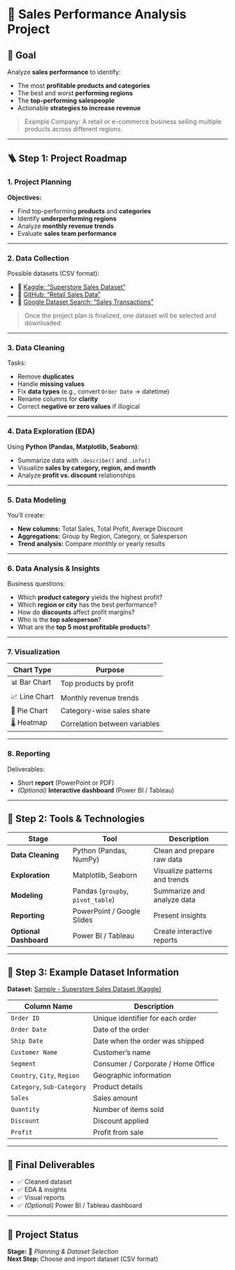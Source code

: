 # 🧭 Sales Performance Analysis Project

## 🎯 Goal

Analyze **sales performance** to identify:

- The most **profitable products and categories**
- The best and worst **performing regions**
- The **top-performing salespeople**
- Actionable **strategies to increase revenue**

> Example Company: A retail or e-commerce business selling multiple products across different regions.

---

## 🪜 Step 1: Project Roadmap

### 1. Project Planning

**Objectives:**

- Find top-performing **products** and **categories**
- Identify **underperforming regions**
- Analyze **monthly revenue trends**
- Evaluate **sales team performance**

---

### 2. Data Collection

Possible datasets (CSV format):

- 📂 [Kaggle: “Superstore Sales Dataset”](https://www.kaggle.com/datasets)
- 📂 [GitHub: “Retail Sales Data”](https://github.com/search?q=retail+sales+data)
- 📂 [Google Dataset Search: “Sales Transactions”](https://datasetsearch.research.google.com/)

> Once the project plan is finalized, one dataset will be selected and downloaded.

---

### 3. Data Cleaning

Tasks:

- Remove **duplicates**
- Handle **missing values**
- Fix **data types** (e.g., convert `Order Date` → datetime)
- Rename columns for **clarity**
- Correct **negative or zero values** if illogical

---

### 4. Data Exploration (EDA)

Using **Python (Pandas, Matplotlib, Seaborn)**:

- Summarize data with `.describe()` and `.info()`
- Visualize **sales by category, region, and month**
- Analyze **profit vs. discount** relationships

---

### 5. Data Modeling

You’ll create:

- **New columns:** Total Sales, Total Profit, Average Discount
- **Aggregations:** Group by Region, Category, or Salesperson
- **Trend analysis:** Compare monthly or yearly results

---

### 6. Data Analysis & Insights

Business questions:

- Which **product category** yields the highest profit?
- Which **region or city** has the best performance?
- How do **discounts** affect profit margins?
- Who is the **top salesperson**?
- What are the **top 5 most profitable products**?

---

### 7. Visualization

| Chart Type    | Purpose                       |
| ------------- | ----------------------------- |
| 📊 Bar Chart  | Top products by profit        |
| 📈 Line Chart | Monthly revenue trends        |
| 🥧 Pie Chart  | Category-wise sales share     |
| 🌡️ Heatmap    | Correlation between variables |

---

### 8. Reporting

Deliverables:

- Short **report** (PowerPoint or PDF)
- _(Optional)_ **Interactive dashboard** (Power BI / Tableau)

---

## 🧰 Step 2: Tools & Technologies

| Stage                  | Tool                              | Description                   |
| ---------------------- | --------------------------------- | ----------------------------- |
| **Data Cleaning**      | Python (Pandas, NumPy)            | Clean and prepare raw data    |
| **Exploration**        | Matplotlib, Seaborn               | Visualize patterns and trends |
| **Modeling**           | Pandas (`groupby`, `pivot_table`) | Summarize and analyze data    |
| **Reporting**          | PowerPoint / Google Slides        | Present insights              |
| **Optional Dashboard** | Power BI / Tableau                | Create interactive reports    |

---

## 🧩 Step 3: Example Dataset Information

**Dataset:** [Sample - Superstore Sales Dataset (Kaggle)](https://www.kaggle.com/datasets)

| Column Name                 | Description                        |
| --------------------------- | ---------------------------------- |
| `Order ID`                  | Unique identifier for each order   |
| `Order Date`                | Date of the order                  |
| `Ship Date`                 | Date when the order was shipped    |
| `Customer Name`             | Customer’s name                    |
| `Segment`                   | Consumer / Corporate / Home Office |
| `Country`, `City`, `Region` | Geographic information             |
| `Category`, `Sub-Category`  | Product details                    |
| `Sales`                     | Sales amount                       |
| `Quantity`                  | Number of items sold               |
| `Discount`                  | Discount applied                   |
| `Profit`                    | Profit from sale                   |

---

## 🚀 Final Deliverables

- ✅ Cleaned dataset
- ✅ EDA & insights
- ✅ Visual reports
- ✅ _(Optional)_ Power BI / Tableau dashboard

---

## 📅 Project Status

**Stage:** 🧩 _Planning & Dataset Selection_  
**Next Step:** Choose and import dataset (CSV format)
